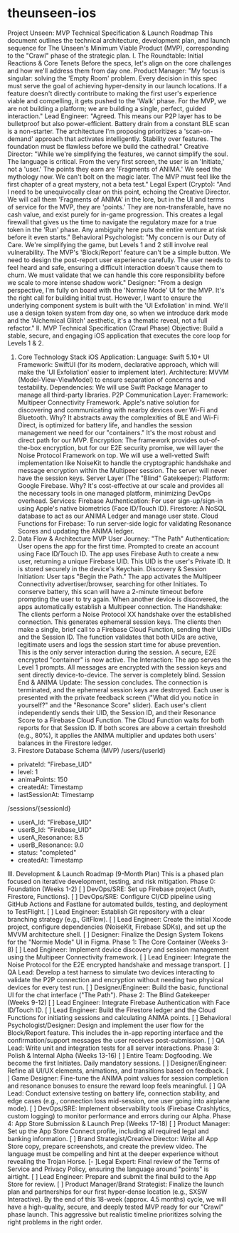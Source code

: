 # theunseen-ios
Project Unseen: MVP Technical Specification & Launch Roadmap
This document outlines the technical architecture, development plan, and launch sequence for The Unseen's Minimum Viable Product (MVP), corresponding to the "Crawl" phase of the strategic plan.
I. The Roundtable: Initial Reactions & Core Tenets
Before the specs, let's align on the core challenges and how we'll address them from day one.
Product Manager: "My focus is singular: solving the 'Empty Room' problem. Every decision in this spec must serve the goal of achieving hyper-density in our launch locations. If a feature doesn't directly contribute to making the first user's experience viable and compelling, it gets pushed to the 'Walk' phase. For the MVP, we are not building a platform; we are building a single, perfect, guided interaction."
Lead Engineer: "Agreed. This means our P2P layer has to be bulletproof but also power-efficient. Battery drain from a constant BLE scan is a non-starter. The architecture I'm proposing prioritizes a 'scan-on-demand' approach that activates intelligently. Stability over features. The foundation must be flawless before we build the cathedral."
Creative Director: "While we're simplifying the features, we cannot simplify the soul. The language is critical. From the very first screen, the user is an 'Initiate,' not a 'user.' The points they earn are 'Fragments of ANIMA.' We seed the mythology now. We can't bolt on the magic later. The MVP must feel like the first chapter of a great mystery, not a beta test."
Legal Expert (Crypto): "And I need to be unequivocally clear on this point, echoing the Creative Director. We will call them 'Fragments of ANIMA' in the lore, but in the UI and terms of service for the MVP, they are 'points.' They are non-transferable, have no cash value, and exist purely for in-game progression. This creates a legal firewall that gives us the time to navigate the regulatory maze for a true token in the 'Run' phase. Any ambiguity here puts the entire venture at risk before it even starts."
Behavioral Psychologist: "My concern is our Duty of Care. We're simplifying the game, but Levels 1 and 2 still involve real vulnerability. The MVP's 'Block/Report' feature can't be a simple button. We need to design the post-report user experience carefully. The user needs to feel heard and safe, ensuring a difficult interaction doesn't cause them to churn. We must validate that we can handle this core responsibility before we scale to more intense shadow work."
Designer: "From a design perspective, I'm fully on board with the 'Normie Mode' UI for the MVP. It's the right call for building initial trust. However, I want to ensure the underlying component system is built with the 'UI Exfoliation' in mind. We'll use a design token system from day one, so when we introduce dark mode and the 'Alchemical Glitch' aesthetic, it's a thematic reveal, not a full refactor."
II. MVP Technical Specification (Crawl Phase)
Objective: Build a stable, secure, and engaging iOS application that executes the core loop for Levels 1 & 2.
1. Core Technology Stack
iOS Application:
Language: Swift 5.10+
UI Framework: SwiftUI (for its modern, declarative approach, which will make the 'UI Exfoliation' easier to implement later).
Architecture: MVVM (Model-View-ViewModel) to ensure separation of concerns and testability.
Dependencies: We will use Swift Package Manager to manage all third-party libraries.
P2P Communication Layer:
Framework: Multipeer Connectivity Framework. Apple's native solution for discovering and communicating with nearby devices over Wi-Fi and Bluetooth.
Why? It abstracts away the complexities of BLE and Wi-Fi Direct, is optimized for battery life, and handles the session management we need for our "containers." It's the most robust and direct path for our MVP.
Encryption: The framework provides out-of-the-box encryption, but for our E2E security promise, we will layer the Noise Protocol Framework on top. We will use a well-vetted Swift implementation like NoiseKit to handle the cryptographic handshake and message encryption within the Multipeer session. The server will never have the session keys.
Server Layer (The "Blind" Gatekeeper):
Platform: Google Firebase.
Why? It's cost-effective at our scale and provides all the necessary tools in one managed platform, minimizing DevOps overhead.
Services:
Firebase Authentication: For user sign-up/sign-in using Apple's native biometrics (Face ID/Touch ID).
Firestore: A NoSQL database to act as our ANIMA Ledger and manage user state.
Cloud Functions for Firebase: To run server-side logic for validating Resonance Scores and updating the ANIMA ledger.
2. Data Flow & Architecture
MVP User Journey: "The Path"
Authentication:
User opens the app for the first time.
Prompted to create an account using Face ID/Touch ID.
The app uses Firebase Auth to create a new user, returning a unique Firebase UID. This UID is the user's Private ID. It is stored securely in the device's Keychain.
Discovery & Session Initiation:
User taps "Begin the Path."
The app activates the Multipeer Connectivity advertiser/browser, searching for other Initiates. To conserve battery, this scan will have a 2-minute timeout before prompting the user to try again.
When another device is discovered, the apps automatically establish a Multipeer connection.
The Handshake:
The clients perform a Noise Protocol XX handshake over the established connection. This generates ephemeral session keys.
The clients then make a single, brief call to a Firebase Cloud Function, sending their UIDs and the Session ID. The function validates that both UIDs are active, legitimate users and logs the session start time for abuse prevention. This is the only server interaction during the session.
A secure, E2E encrypted "container" is now active.
The Interaction:
The app serves the Level 1 prompts.
All messages are encrypted with the session keys and sent directly device-to-device. The server is completely blind.
Session End & ANIMA Update:
The session concludes. The connection is terminated, and the ephemeral session keys are destroyed.
Each user is presented with the private feedback screen ("What did you notice in yourself?" and the "Resonance Score" slider).
Each user's client independently sends their UID, the Session ID, and their Resonance Score to a Firebase Cloud Function.
The Cloud Function waits for both reports for that Session ID. If both scores are above a certain threshold (e.g., 80%), it applies the ANIMA multiplier and updates both users' balances in the Firestore ledger.
3. Firestore Database Schema (MVP)
/users/{userId}
  - privateId: "Firebase_UID"
  - level: 1
  - animaPoints: 150
  - createdAt: Timestamp
  - lastSessionAt: Timestamp

/sessions/{sessionId}
  - userA_Id: "Firebase_UID"
  - userB_Id: "Firebase_UID"
  - userA_Resonance: 8.5
  - userB_Resonance: 9.0
  - status: "completed"
  - createdAt: Timestamp


III. Development & Launch Roadmap (9-Month Plan)
This is a phased plan focused on iterative development, testing, and risk mitigation.
Phase 0: Foundation (Weeks 1-2)
[ ] DevOps/SRE: Set up Firebase project (Auth, Firestore, Functions).
[ ] DevOps/SRE: Configure CI/CD pipeline using GitHub Actions and Fastlane for automated builds, testing, and deployment to TestFlight.
[ ] Lead Engineer: Establish Git repository with a clear branching strategy (e.g., GitFlow).
[ ] Lead Engineer: Create the initial Xcode project, configure dependencies (NoiseKit, Firebase SDKs), and set up the MVVM architecture shell.
[ ] Designer: Finalize the Design System Tokens for the "Normie Mode" UI in Figma.
Phase 1: The Core Container (Weeks 3-8)
[ ] Lead Engineer: Implement device discovery and session management using the Multipeer Connectivity framework.
[ ] Lead Engineer: Integrate the Noise Protocol for the E2E encrypted handshake and message transport.
[ ] QA Lead: Develop a test harness to simulate two devices interacting to validate the P2P connection and encryption without needing two physical devices for every test run.
[ ] Designer/Engineer: Build the basic, functional UI for the chat interface ("The Path").
Phase 2: The Blind Gatekeeper (Weeks 9-12)
[ ] Lead Engineer: Integrate Firebase Authentication with Face ID/Touch ID.
[ ] Lead Engineer: Build the Firestore ledger and the Cloud Functions for initiating sessions and calculating ANIMA points.
[ ] Behavioral Psychologist/Designer: Design and implement the user flow for the Block/Report feature. This includes the in-app reporting interface and the confirmation/support messages the user receives post-submission.
[ ] QA Lead: Write unit and integration tests for all server interactions.
Phase 3: Polish & Internal Alpha (Weeks 13-16)
[ ] Entire Team: Dogfooding. We become the first Initiates. Daily mandatory sessions.
[ ] Designer/Engineer: Refine all UI/UX elements, animations, and transitions based on feedback.
[ ] Game Designer: Fine-tune the ANIMA point values for session completion and resonance bonuses to ensure the reward loop feels meaningful.
[ ] QA Lead: Conduct extensive testing on battery life, connection stability, and edge cases (e.g., connection loss mid-session, one user going into airplane mode).
[ ] DevOps/SRE: Implement observability tools (Firebase Crashlytics, custom logging) to monitor performance and errors during our Alpha.
Phase 4: App Store Submission & Launch Prep (Weeks 17-18)
[ ] Product Manager: Set up the App Store Connect profile, including all required legal and banking information.
[ ] Brand Strategist/Creative Director: Write all App Store copy, prepare screenshots, and create the preview video. The language must be compelling and hint at the deeper experience without revealing the Trojan Horse.
[- ]Legal Expert: Final review of the Terms of Service and Privacy Policy, ensuring the language around "points" is airtight.
[ ] Lead Engineer: Prepare and submit the final build to the App Store for review.
[ ] Product Manager/Brand Strategist: Finalize the launch plan and partnerships for our first hyper-dense location (e.g., SXSW Interactive).
By the end of this 18-week (approx. 4.5 months) cycle, we will have a high-quality, secure, and deeply tested MVP ready for our "Crawl" phase launch. This aggressive but realistic timeline prioritizes solving the right problems in the right order.
